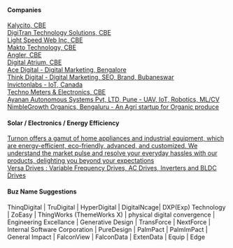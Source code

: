 #### Companies
[Kalycito, CBE](https://www.kalycito.com/)  
[DigiTran Technology Solutions, CBE](https://dtserp.in/)  
[Light Speed Web Inc, CBE]()  
[Makto Technology, CBE](https://www.maktotechnology.com)  
[Angler, CBE](https://www.angleritech.com/)  
[Digital Atrium, CBE](https://www.digitalatrium.in/)  
[Ace Digital - Digital Marketing, Bengalore](https://www.acedigital.co.in/)  
[Think Digital - Digital Marketing, SEO, Brand, Bubaneswar](https://www.thinkdigital.co.in/)  
[Invictonlabs - IoT, Canada](https://invictonlabs.com/)  
[Techno Meters & Electronics, CBE](https://www.technometers.in/)  
[Ayanan Autonomous Systems Pvt, LTD, Pune - UAV, IoT, Robotics, ML/CV](http://ayaan.ai)  
[NimbleGrowth Organics, Bengaluru - An Agri startup for Organic produce](https://nimblegrowth.in/)  

#### Solar / Electronics / Energy Efficiency
[Turnon offers a gamut of home appliances and industrial equipment, which are energy-efficient, eco-friendly, advanced, and customized. We understand the market pulse and resolve your everyday hassles with our products, delighting you beyond your expectations](https://turnonindia.com)  
[Versa Drives : Variable Frequency Drives, AC Drives, Inverters and BLDC Drives](https://www.versadrives.com/)  

#### Buz Name Suggestions
ThinqDigital | TruDigital | HyperDigital | DigitalNcage| DXP(Exp) Technology | ZoEasy | ThingWorks (ThemeWorks X) | physical digital convergence | Engineering Excellance | Generative Design | TransForce | NextForce | Internal Software Corporation | PureDesign | PalmPact | PalmImPact | General Impact | FalconView | FalconData | ExtenData | Equip | Edge

